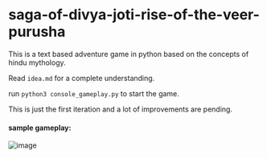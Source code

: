 # saga-of-divya-joti-rise-of-the-veer-purusha
This is a text based adventure game in python based on the concepts of hindu mythology.

Read `idea.md` for a complete understanding.

run `python3 console_gameplay.py` to start the game.

This is just the first iteration and a lot of improvements are pending.

#### sample gameplay:
![image](https://github.com/mangesh-ux/saga-of-divya-joti-rise-of-the-veer-purusha/assets/55969525/7e49df55-5cb8-411e-869f-aef3c293844e)


